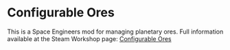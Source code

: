 # Configurable Ores
This is a Space Engineers mod for managing planetary ores. Full information available at the Steam Workshop page: [Configurable Ores](https://steamcommunity.com/sharedfiles/filedetails/?id=2973891097)
